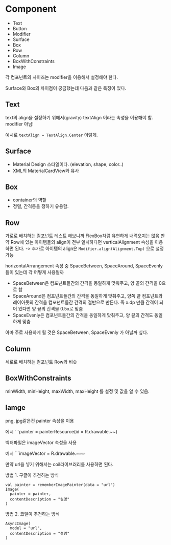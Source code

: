 # Component
- Text
- Button
- Modifier
- Surface
- Box
- Row
- Column
- BoxWithConstraints
- Image

각 컴포넌트의 사이즈는 modifier을 이용해서 설정해야 한다.


Surface와 Box의 차이점이 궁금했는데 다음과 같은 특징이 있다.

## Text
text의 align을 설정하기 위해서(gravity) textAlign 이라는 속성을 이용해야 함. modifier 아님!

예시로 ```textAlign = TextAlign.Center``` 이렇게.

## Surface
- Material Design 스타일이다. (elevation, shape, color..)
- XML의 MaterialCardView와 유사

## Box
- container의 역할
- 정렬, 간격등을 정하기 유용함.

## Row
가로로 배치하는 컴포넌트 테스트 해보니까 FlexBox처럼 유연하게 내려오지는 않음
만약 Row에 있는 아이템들의 align이 전부 일치하다면 verticalAlignment 속성을 이용하면 된다. -> 추가로 아이템의 align은 ```Modifier.align(Alignment.Top)``` 으로 설정 가능

horizontalArrangement 속성 중 SpaceBetween, SpaceAround, SpaceEvenly 들이 있는데 각 어떻게 사용될까
- SpaceBetween은 컴포넌트들간의 간격을 동일하게 맞춰주고, 양 끝의 간격을 0으로 함
- SpaceAround은 컴포넌트들간의 간격을 동일하게 맞춰주고, 양쪽 끝 컴포넌트와 레이아웃의 간격을 컴포넌트들간 간격의 절반으로 만든다. 즉 x.dp 만큼 간격이 되어 있다면 양 끝의 간격을 0.5x로 맞춤
- SpaceEvenly은 컴포넌트들간의 간격을 동일하게 맞춰주고, 양 끝의 간격도 동일하게 맞춤

아마 주로 사용하게 될 것은 SpaceBetween, SpaceEvenly 가 아닐까 싶다.

## Column
세로로 배치하는 컴포넌트 Row와 비슷

## BoxWithConstraints
minWidth, minHeight, maxWidth, maxHeight 를 설정 및 값을 알 수 있음.

## Iamge
png, jpg같은건 painter 속성을 이용

에시 ```painter = painterResource(id = R.drawable.~~)

벡터파일은 imageVector 속성을 사용

예시 ```imageVector = R.drawable.~~~

만약 url을 넣기 위해서는 coil라이브러리를 사용하면 된다.

방법 1. 구글이 추천하는 방식
```
val painter = rememberImagePainter(data = "url")
Image(
  painter = painter,
  contentDescription = "설명"
)
```

방법 2. 코일이 추천하는 방식
```
AsyncImage(
  model = "url",
  contentDescription = "설명"
)
```





